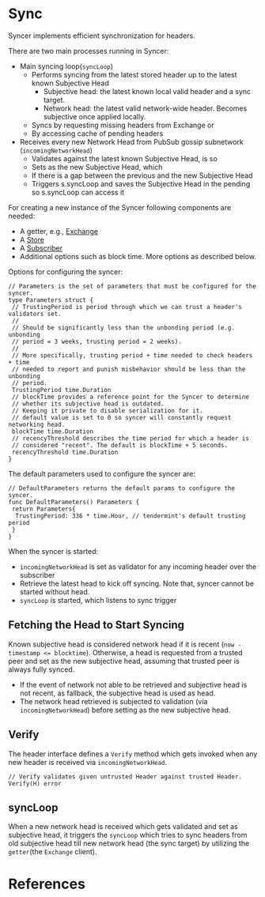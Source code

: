 # Sync

Syncer implements efficient synchronization for headers.

There are two main processes running in Syncer:

* Main syncing loop(`syncLoop`)
  * Performs syncing from the latest stored header up to the latest known Subjective Head
    * Subjective head: the latest known local valid header and a sync target.
    * Network head: the latest valid network-wide header. Becomes subjective once applied locally.
  * Syncs by requesting missing headers from Exchange or
  * By accessing cache of pending headers
* Receives every new Network Head from PubSub gossip subnetwork (`incomingNetworkHead`)
  * Validates against the latest known Subjective Head, is so
  * Sets as the new Subjective Head, which
  * If there is a gap between the previous and the new Subjective Head
  * Triggers s.syncLoop and saves the Subjective Head in the pending so s.syncLoop can access it

For creating a new instance of the Syncer following components are needed:

* A getter, e.g., [Exchange][exchange]
* A [Store](../../../store/store.md)
* A [Subscriber][subscriber]
* Additional options such as block time. More options as described below.

Options for configuring the syncer:

```
// Parameters is the set of parameters that must be configured for the syncer.
type Parameters struct {
 // TrustingPeriod is period through which we can trust a header's validators set.
 //
 // Should be significantly less than the unbonding period (e.g. unbonding
 // period = 3 weeks, trusting period = 2 weeks).
 //
 // More specifically, trusting period + time needed to check headers + time
 // needed to report and punish misbehavior should be less than the unbonding
 // period.
 TrustingPeriod time.Duration
 // blockTime provides a reference point for the Syncer to determine
 // whether its subjective head is outdated.
 // Keeping it private to disable serialization for it.
 // default value is set to 0 so syncer will constantly request networking head.
 blockTime time.Duration
 // recencyThreshold describes the time period for which a header is
 // considered "recent". The default is blockTime + 5 seconds.
 recencyThreshold time.Duration
}
```

The default parameters used to configure the syncer are:

```
// DefaultParameters returns the default params to configure the syncer.
func DefaultParameters() Parameters {
 return Parameters{
  TrustingPeriod: 336 * time.Hour, // tendermint's default trusting period
 }
}
```

When the syncer is started:

* `incomingNetworkHead` is set as validator for any incoming header over the subscriber
* Retrieve the latest head to kick off syncing. Note that, syncer cannot be started without head.
* `syncLoop` is started, which listens to sync trigger

## Fetching the Head to Start Syncing

Known subjective head is considered network head if it is recent (`now - timestamp <= blocktime`). Otherwise, a head is requested from a trusted peer and set as the new subjective head, assuming that trusted peer is always fully synced.

* If the event of network not able to be retrieved and subjective head is not recent, as fallback, the subjective head is used as head.
* The network head retrieved is subjected to validation (via `incomingNetworkHead`) before setting as the new subjective head.

## Verify

The header interface defines a `Verify` method which gets invoked when any new header is received via `incomingNetworkHead`.

```
// Verify validates given untrusted Header against trusted Header.
Verify(H) error
```

## syncLoop

When a new network head is received which gets validated and set as subjective head, it triggers the `syncLoop` which tries to sync headers from old subjective head till new network head (the sync target) by utilizing the `getter`(the `Exchange` client).

# References

[exchange]: https://github.com/celestiaorg/go-header/blob/main/p2p/exchange.go
[subscriber]: https://github.com/celestiaorg/go-header/blob/main/p2p/subscriber.go
